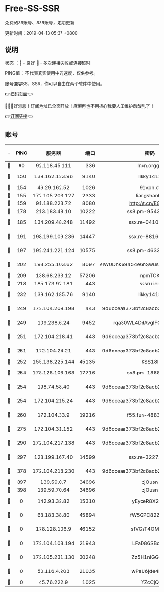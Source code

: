 # Free-SS-SSR

免费的SS账号、SSR账号，定期更新

更新时间：2019-04-13 05:37 +0800

## 说明

状态     ：🙂 - 良好 🙁 - 多次连接失败或连接超时

PING值   ：不代表真实使用中的速度，仅供参考。

账号兼容SS、SSR，你可以自由在两个软件中使用。

👉[扫码页面](https://liesauer.github.io/Free-SS-SSR/)👈

🎉🎉🎉好消息！订阅地址已全面开放！麻麻再也不用担心我要人工维护酸酸乳了！

👉[订阅链接](https://www.liesauer.net/yogurt/subscribe?ACCESS_TOKEN=DAYxR3mMaZAsaqUb)👈

## 账号

|-|PING|服务器|端口|密码|加密方式|区域|
|:----:|:----:|:-----:|-----:|:----:|:----:|:----:|
|🙂|90|92.118.45.111|336|lncn.orgg8|rc4|JP|
|🙂|150|139.162.123.96|9140|likky1415|aes-256-cfb|JP|
|🙂|154|46.29.162.52|1026|91vpn.cf|rc4-md5|RU|
|🙂|155|172.105.203.127|2333|liangshanbo|chacha20|JP|
|🙂|159|91.188.223.72|8080|http://t.cn/EGJIyrl|rc4-md5|RU|
|🙂|178|213.183.48.10|10222|ss8.pm-95437297|rc4-md5|RU|
|🙂|185|134.209.48.248|11492|ssx.re-04101326|aes-256-cfb|US|
|🙂|191|198.199.109.236|14447|ssx.re-88165327|aes-256-cfb|US|
|🙂|197|192.241.221.124|10575|ss8.pm-46330259|aes-256-cfb|US|
|🙂|202|198.255.103.62|8097|eIW0Dnk69454e6nSwuspv9DmS201tQ0D|aes-256-cfb|US|
|🙂|209|138.68.233.12|57206|npmTCK|rc4-md5|US|
|🙂|218|185.173.92.181|443|sssru.icu|rc4-md5|RU|
|🙂|232|139.162.185.76|9140|likky1415|aes-256-cfb|DE|
|🙂|249|172.104.209.198|443|9d6cceaa373bf2c8acb22e60b6a58be6|aes-256-cfb|US|
|🙂|249|109.238.6.24|9452|rqa30WL4DdAvgIFG6Fs3znzTa|aes-256-cfb|FR|
|🙂|251|172.104.218.41|443|9d6cceaa373bf2c8acb22e60b6a58be6|aes-256-cfb|US|
|🙂|251|172.104.24.21|443|9d6cceaa373bf2c8acb22e60b6a58be6|aes-256-cfb|US|
|🙂|252|155.138.225.144|45135|KSS18l|rc4-md5|US|
|🙂|254|178.128.108.168|17716|ss8.pm-18684744|aes-256-cfb|SG|
|🙂|254|198.74.58.40|443|9d6cceaa373bf2c8acb22e60b6a58be6|aes-256-cfb|US|
|🙂|254|172.104.215.24|443|9d6cceaa373bf2c8acb22e60b6a58be6|aes-256-cfb|US|
|🙂|260|172.104.33.9|19216|f55.fun-48839243|aes-256-cfb|SG|
|🙂|275|172.104.31.152|443|9d6cceaa373bf2c8acb22e60b6a58be6|aes-256-cfb|US|
|🙂|290|172.104.217.138|443|9d6cceaa373bf2c8acb22e60b6a58be6|aes-256-cfb|US|
|🙂|297|128.199.167.40|14599|ssx.re-32273729|aes-256-cfb|SG|
|🙂|378|172.104.218.230|443|9d6cceaa373bf2c8acb22e60b6a58be6|aes-256-cfb|US|
|🙂|397|139.59.0.7|34696|zjOusn|chacha20|IN|
|🙂|398|139.59.70.64|34696|zjOusn|chacha20|IN|
|🙁|0|142.93.32.82|15310|yEyceR8X2EVd|aes-256-cfb|GB|
|🙁|0|68.183.38.80|45894|fW5GPC82Z97G|aes-256-cfb|GB|
|🙁|0|178.128.106.9|46152|sfVGsT4OMxHC|aes-256-cfb|SG|
|🙁|0|172.104.108.194|21943|LFaD86SBq2lY|aes-256-cfb|JP|
|🙁|0|172.105.231.130|30248|Zz5H1nlGGKHx|aes-256-cfb|JP|
|🙁|0|50.116.4.203|21035|wPaU6jde4NZT|aes-256-cfb|US|
|🙁|0|45.76.222.9|1025|YZcCjQ|rc4-md5|JP|
